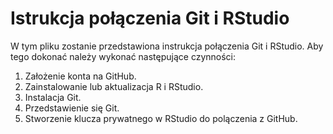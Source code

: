 # Istrukcja połączenia Git i RStudio

W tym pliku zostanie przedstawiona instrukcja połączenia Git i RStudio. Aby tego dokonać należy wykonać następujące czynności:

1.  Założenie konta na GitHub.
2.  Zainstalowanie lub aktualizacja R i RStudio.
3.  Instalacja Git.
4.  Przedstawienie się Git.
5.  Stworzenie klucza prywatnego w RStudio do polączenia z GitHub.
